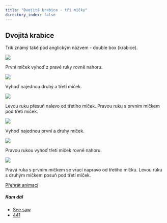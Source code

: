 ```yaml
---
title: "Dvojitá krabice - tři míčky"
directory_index: false
---
```


## Dvojitá krabice


Trik známý také pod anglickým názvem - double box (krabice).

![](img/m/micky-3-doubleboxa.png)

První míček vyhoď z pravé ruky rovně nahoru.

![](img/m/micky-3-doubleboxb.png)

Vyhoď najednou druhý a třetí míček.

![](img/m/micky-3-doubleboxc.png)

Levou ruku přesuň nalevo od třetího míček. Pravou ruku s prvním míčkem pod třetí míček.

![](img/m/micky-3-doubleboxd.png)

Vyhoď najednou první a druhý míček.

![](img/m/micky-3-doubleboxe.png)

Pravou rukou vyhoď třetí míček rovně nahoru.

![](img/m/micky-3-doubleboxf.png)

Pravá ruka s prvním míčkem se vrací napravo od třetího míčku. Levou ruku s druhým míčkem posuň pod třetí míček.

[Přehrát animaci](/animace/double-box.html "Animace")


##### Kam dál

- [See saw](/micky/3/seesaw.html "Krabice")
- [441](/micky/3/441.html "441 je podobné krabici")
